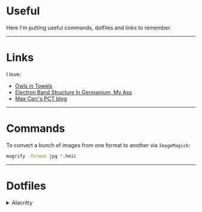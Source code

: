# Useful

Here I'm putting useful commands, dotfiles and links to remember. 

---

# Links

I love:
- [Owls in Towels](https://owlsintowels.org/)
- [Electron Band Structure In Germanium, My Ass](https://web.archive.org/web/20001031193257/http://www.cs.wisc.edu/~kovar/hall.html)
- [Max Carr's PCT blog](https://pct.maxcarr.com/posts)


---

# Commands

To convert a bunch of images from one format to another via `ImageMagick`: 
```bash
mogrify -format jpg *.heic
```

---

# Dotfiles

<details>
<summary>
Alacritty
</summary>

Located at `~/.config/alacritty/alacritty.toml`.
```toml
[env]
TERM = "xterm-256color"

[window]
opacity = 0.8
blur = true

[window.dimensions]
columns=100
lines=30

[font]
normal.family = "MesloLGS NF"
size = 12
```
</details>


